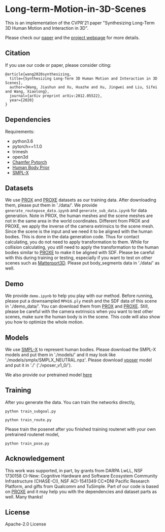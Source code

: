 # Long-term-Motion-in-3D-Scenes

This is an implementation of the CVPR'21 paper "Synthesizing Long-Term 3D Human Motion and Interaction in 3D".

Please check our [paper](https://arxiv.org/pdf/2012.05522.pdf) and the [project webpage](https://jiashunwang.github.io/Long-term-Motion-in-3D-Scenes/) for more details.

## Citation

If you use our code or paper, please consider citing:
```
@article{wang2020synthesizing,
  title={Synthesizing Long-Term 3D Human Motion and Interaction in 3D Scenes},
  author={Wang, Jiashun and Xu, Huazhe and Xu, Jingwei and Liu, Sifei and Wang, Xiaolong},
  journal={arXiv preprint arXiv:2012.05522},
  year={2020}
}
```

## Dependencies

Requirements:
- python3.6
- pytorch==1.1.0
- trimesh
- open3d
- [Chamfer Pytorch](https://github.com/ThibaultGROUEIX/ChamferDistancePytorch/tree/719b0f1ca5ba370616cb837c03ab88d9a88173ff)
- [Human Body Prior](https://github.com/nghorbani/human_body_prior)
- [SMPL-X](https://github.com/vchoutas/smplify-x)

## Datasets
We use [PROX](https://prox.is.tue.mpg.de/) and [PROXE](https://github.com/yz-cnsdqz/PSI-release) datasets as our training data. After downloading them, please put them in './data/'. We provide `generate_routepose_data.ipynb` and `generate_sub_data.ipynb` for data generation. Note in PROX, the human meshes and the scene meshes are not in the same area in the world coordinates. Different from PROX and PROXE, we apply the inverse of the camera extrinsics to the scene mesh. Since the scene is the input and we need it to be aligned with the human bodies. This is done in the data generation code. Thus for contact calculating, you do not need to apply transformation to them. While for collision calculating, you still need to apply the transformation to the human bodies similar to [PROXE](https://github.com/yz-cnsdqz/PSI-release) to make it be aligned with SDF. Please be careful with this during training or testing, especially if you want to test on other scenes such as [Matterport3D](https://github.com/niessner/Matterport). Please put body_segments data in './data/' as well.

## Demo
We provide `demo.ipynb` to help you play with our method. Before running, please put a downsampled `MPH16.ply` mesh and the SDF data of this scene in './demo_data/'. You can download them from [PROX](https://prox.is.tue.mpg.de/) and [PROXE](https://github.com/yz-cnsdqz/PSI-release). Still, please be careful with the camera extrinsics when you want to test other scenes, make sure the human body is in the scene. This code will also show you how to optimize the whole motion.

## Models
We use [SMPL-X](https://github.com/vchoutas/smplify-x) to represent human bodies. Please download the SMPL-X models and put them in './models/' and it may look like './models/smplx/SMPLX_NEUTRAL.npz'. Please download [vposer](https://github.com/nghorbani/human_body_prior) model and put it in './' ('./vposer_v1_0/').

We also provide our pretrained model [here](https://drive.google.com/file/d/1QyUWmvepAXKk_WYd2C-ZB6CEnl4zpjBS/view?usp=sharing)


## Training
After you generate the data. You can train the networks directly,
```
python train_subgoal.py
```
```
python train_route.py
```
Please train the posenet after you finished training routenet with your own pretrained routenet model,
```
python train_pose.py
``` 



## Acknowledgement
This work was supported, in part, by grants from DARPA LwLL, NSF 1730158 CI-New: Cognitive Hardware and Software Ecosystem Community Infrastructure (CHASE-CI), NSF ACI-1541349 CC\*DNI Pacific Research Platform, and gifts from Qualcomm and TuSimple.
Part of our code is based on [PROXE](https://github.com/yz-cnsdqz/PSI-release) and it may help you with the dependencies and dataset parts as well. Many thanks!

## License
Apache-2.0 License
